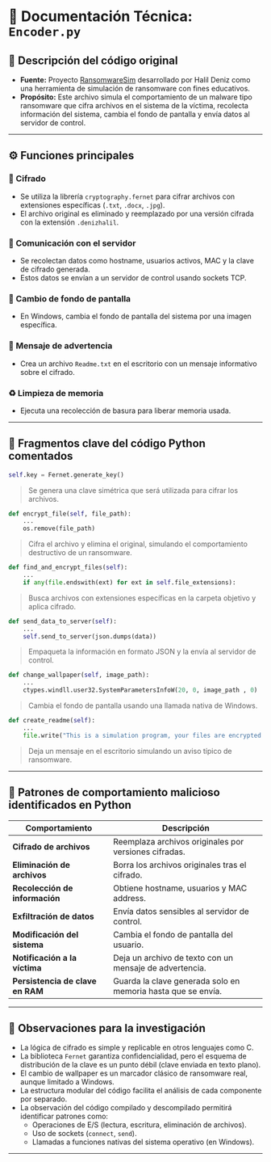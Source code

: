 
# 📄 Documentación Técnica: `Encoder.py`

## 📌 Descripción del código original

- **Fuente:** Proyecto [RansomwareSim](https://denizhalil.com/ransomwaresim-ransomware-simulator/) desarrollado por Halil Deniz como una herramienta de simulación de ransomware con fines educativos.
- **Propósito:** Este archivo simula el comportamiento de un malware tipo ransomware que cifra archivos en el sistema de la víctima, recolecta información del sistema, cambia el fondo de pantalla y envía datos al servidor de control.

---

## ⚙️ Funciones principales

### 🔐 Cifrado
- Se utiliza la librería `cryptography.fernet` para cifrar archivos con extensiones específicas (`.txt`, `.docx`, `.jpg`).
- El archivo original es eliminado y reemplazado por una versión cifrada con la extensión `.denizhalil`.

### 📡 Comunicación con el servidor
- Se recolectan datos como hostname, usuarios activos, MAC y la clave de cifrado generada.
- Estos datos se envían a un servidor de control usando sockets TCP.

### 🎨 Cambio de fondo de pantalla
- En Windows, cambia el fondo de pantalla del sistema por una imagen específica.

### 📝 Mensaje de advertencia
- Crea un archivo `Readme.txt` en el escritorio con un mensaje informativo sobre el cifrado.

### ♻️ Limpieza de memoria
- Ejecuta una recolección de basura para liberar memoria usada.

---

## 📌 Fragmentos clave del código Python comentados

```python
self.key = Fernet.generate_key()
```
> Se genera una clave simétrica que será utilizada para cifrar los archivos.

```python
def encrypt_file(self, file_path):
    ...
    os.remove(file_path)
```
> Cifra el archivo y elimina el original, simulando el comportamiento destructivo de un ransomware.

```python
def find_and_encrypt_files(self):
    ...
    if any(file.endswith(ext) for ext in self.file_extensions):
```
> Busca archivos con extensiones específicas en la carpeta objetivo y aplica cifrado.

```python
def send_data_to_server(self):
    ...
    self.send_to_server(json.dumps(data))
```
> Empaqueta la información en formato JSON y la envía al servidor de control.

```python
def change_wallpaper(self, image_path):
    ...
    ctypes.windll.user32.SystemParametersInfoW(20, 0, image_path , 0)
```
> Cambia el fondo de pantalla usando una llamada nativa de Windows.

```python
def create_readme(self):
    ...
    file.write("This is a simulation program, your files are encrypted.")
```
> Deja un mensaje en el escritorio simulando un aviso típico de ransomware.

---

## 🚨 Patrones de comportamiento malicioso identificados en Python

| Comportamiento                       | Descripción                                                               |
|-------------------------------------|---------------------------------------------------------------------------|
| **Cifrado de archivos**             | Reemplaza archivos originales por versiones cifradas.                     |
| **Eliminación de archivos**         | Borra los archivos originales tras el cifrado.                            |
| **Recolección de información**      | Obtiene hostname, usuarios y MAC address.                                 |
| **Exfiltración de datos**           | Envía datos sensibles al servidor de control.                             |
| **Modificación del sistema**        | Cambia el fondo de pantalla del usuario.                                  |
| **Notificación a la víctima**       | Deja un archivo de texto con un mensaje de advertencia.                   |
| **Persistencia de clave en RAM**    | Guarda la clave generada solo en memoria hasta que se envía.              |

---

## 🧠 Observaciones para la investigación

- La lógica de cifrado es simple y replicable en otros lenguajes como C.
- La biblioteca `Fernet` garantiza confidencialidad, pero el esquema de distribución de la clave es un punto débil (clave enviada en texto plano).
- El cambio de wallpaper es un marcador clásico de ransomware real, aunque limitado a Windows.
- La estructura modular del código facilita el análisis de cada componente por separado.
- La observación del código compilado y descompilado permitirá identificar patrones como:
  - Operaciones de E/S (lectura, escritura, eliminación de archivos).
  - Uso de sockets (`connect`, `send`).
  - Llamadas a funciones nativas del sistema operativo (en Windows).

---
